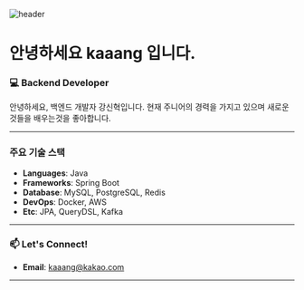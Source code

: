 
![header](https://capsule-render.vercel.app/api?type=waving&color=auto&height=300&section=header&text=kaaang&fontSize=90)

# 안녕하세요 kaaang 입니다.

### 💻 Backend Developer

안녕하세요, 백엔드 개발자 강신혁입니다.
현재 주니어의 경력을 가지고 있으며 새로운것들을 배우는것을 좋아합니다.

---

### 주요 기술 스택
- **Languages**: Java
- **Frameworks**: Spring Boot
- **Database**: MySQL, PostgreSQL, Redis
- **DevOps**: Docker, AWS
- **Etc**: JPA, QueryDSL, Kafka

---

### 📫 Let's Connect!
- **Email**: kaaang@kakao.com
---
